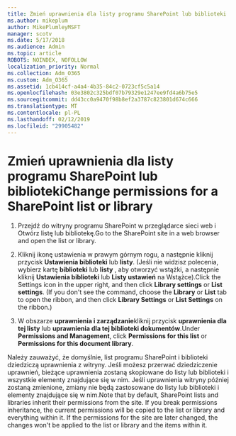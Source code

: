 ```yaml
---
title: Zmień uprawnienia dla listy programu SharePoint lub biblioteki
ms.author: mikeplum
author: MikePlumleyMSFT
manager: scotv
ms.date: 5/17/2018
ms.audience: Admin
ms.topic: article
ROBOTS: NOINDEX, NOFOLLOW
localization_priority: Normal
ms.collection: Adm_O365
ms.custom: Adm_O365
ms.assetid: 1cb414cf-a4a4-4b35-84c2-0723cf5c5a14
ms.openlocfilehash: 03e3802c325bdf07b79329e1247ee9fd4a6b75e5
ms.sourcegitcommit: dd43cc0a9470f98b8ef2a3787c823801d674c666
ms.translationtype: MT
ms.contentlocale: pl-PL
ms.lasthandoff: 02/12/2019
ms.locfileid: "29905482"
---
```

# <a name="change-permissions-for-a-sharepoint-list-or-library"></a><span data-ttu-id="116e8-102">Zmień uprawnienia dla listy programu SharePoint lub biblioteki</span><span class="sxs-lookup"><span data-stu-id="116e8-102">Change permissions for a SharePoint list or library</span></span>

1. <span data-ttu-id="116e8-103">Przejdź do witryny programu SharePoint w przeglądarce sieci web i Otwórz listę lub bibliotekę.</span><span class="sxs-lookup"><span data-stu-id="116e8-103">Go to the SharePoint site in a web browser and open the list or library.</span></span>
    
2. <span data-ttu-id="116e8-p101">Kliknij ikonę ustawienia w prawym górnym rogu, a następnie kliknij przycisk **Ustawienia biblioteki** lub **listy**. (Jeśli nie widzisz polecenia, wybierz kartę **biblioteki** lub **listy** , aby otworzyć wstążki, a następnie kliknij **Ustawienia biblioteki** lub **Listy ustawień** na Wstążce).</span><span class="sxs-lookup"><span data-stu-id="116e8-p101">Click the Settings icon in the upper right, and then click **Library settings** or **List settings**. (If you don't see the command, choose the **Library** or **List** tab to open the ribbon, and then click **Library Settings** or **List Settings** on the ribbon.)</span></span> 
    
3. <span data-ttu-id="116e8-106">W obszarze **uprawnienia i zarządzanie**kliknij przycisk **uprawnienia dla tej listy** lub **uprawnienia dla tej biblioteki dokumentów**.</span><span class="sxs-lookup"><span data-stu-id="116e8-106">Under **Permissions and Management**, click **Permissions for this list** or **Permissions for this document library**.</span></span>
    
<span data-ttu-id="116e8-p102">Należy zauważyć, że domyślnie, list programu SharePoint i biblioteki dziedziczą uprawnienia z witryny. Jeśli możesz przerwać dziedziczenie uprawnień, bieżące uprawnienia zostaną skopiowane do listy lub biblioteki i wszystkie elementy znajdujące się w nim. Jeśli uprawnienia witryny później zostaną zmienione, zmiany nie będą zastosowane do listy lub biblioteki i elementy znajdujące się w nim.</span><span class="sxs-lookup"><span data-stu-id="116e8-p102">Note that by default, SharePoint lists and libraries inherit their permissions from the site. If you break permissions inheritance, the current permissions will be copied to the list or library and everything within it. If the permissions for the site are later changed, the changes won't be applied to the list or library and the items within it.</span></span>
  

